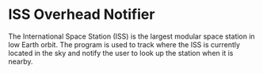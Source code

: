 # ISS Overhead Notifier

The International Space Station (ISS) is the largest modular space station in low Earth orbit. The program is used to track where the ISS is currently located in the sky and notify the user to look up the station when it is nearby.